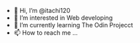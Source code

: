 - 👋 Hi, I’m @itachi120
- 👀 I’m interested in Web developing
- 🌱 I’m currently learning The Odin Projecct
- 📫 How to reach me ...

<!---
itachi120/itachi120 is a ✨ special ✨ repository because its `README.md` (this file) appears on your GitHub profile.
You can click the Preview link to take a look at your changes.
--->
